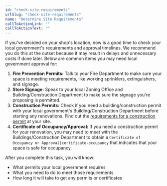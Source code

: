 ```yaml
---
id: "check-site-requirements"
urlSlug: "check-site-requirements"
name: "Determine Site Requirements"
callToActionLink: ""
callToActionText: ""
---
```


If you've decided on your shop's location, now is a good time to check your local government's requirements and approval timelines. We recommend you do this at the outset because it may result in delays and unnecessary costs if done later. Below are common items you may need local government approval for:
        
1. **Fire Prevention Permits:** Talk to your Fire Department to make sure your space is meeting requirements, like working sprinklers, extinguishers, and signage.
2. **Store Signage:** Speak to your local Zoning Office and Building/Construction Department to make sure the signage you're proposing is permitted.
3. **Construction Permits:** Check if you need a building/construction permit with your local government's Building/Construction Department before starting any renovations. Find out the [requirements for a construction permit](https://business.nj.gov/pages/building-permits-and-inspections) at your site.
4. **Certificate of Occupancy/Approval:** If you need a construction permit for your renovation, you may need to meet with the Buildings/Construction Department to obtain a `Certificate of Occupancy or Approval|certificate-occupancy` that indicates that your space is safe for occupancy. 
       
After you complete this task, you will know:
- What permits your local government requires
- What you need to do to meet those requirements 
- How long it will take to get any permits or certificates
